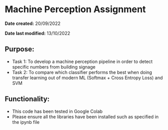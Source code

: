 # Machine Perception Assignment
**Date created:** 20/09/2022

**Date last modified:** 13/10/2022

## Purpose:
* Task 1: To develop a machine perception pipeline in order to detect specific numbers from building signage
* Task 2: To compare which classifier performs the best when doing transfer learning out of modern ML (Softmax + Cross Entropy Loss) and SVM

## Functionality:
* This code has been tested in Google Colab
* Please ensure all the libraries have been installed such as specified in the ipynb file
